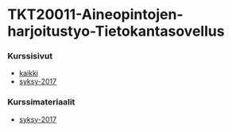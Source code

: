 # TKT20011-Aineopintojen-harjoitustyo-Tietokantasovellus

### Kurssisivut
* [kaikki](https://courses.helsinki.fi/fi/tkt10003/)
* [syksy-2017](https://courses.helsinki.fi/fi/tkt10003/119284733)

### Kurssimateriaalit
* [syksy-2017](ttps://2017-ohjelmointi.github.io/)